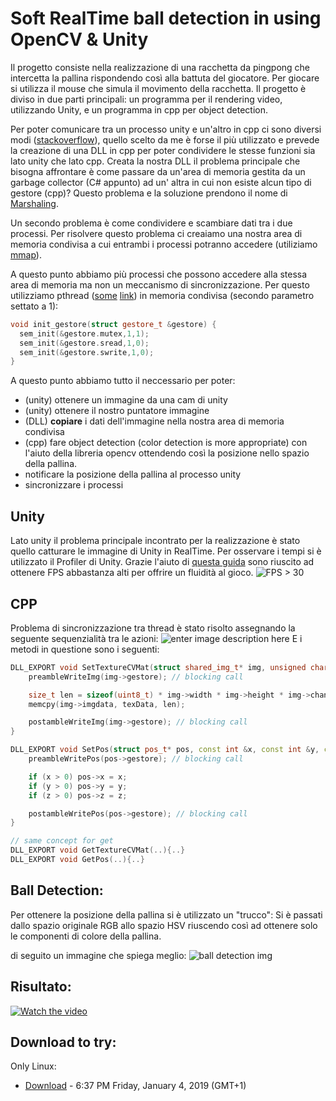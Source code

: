 Soft RealTime ball detection in using OpenCV & Unity 
=================
Il progetto consiste nella realizzazione di una racchetta da pingpong che intercetta la pallina rispondendo così alla battuta del giocatore. Per giocare si utilizza il mouse che simula il movimento della racchetta.
Il progetto è diviso in due parti principali: un programma per il rendering video, utilizzando Unity, e un programma in cpp per object detection.

Per poter comunicare tra un processo unity e un'altro in cpp ci sono diversi modi ([stackoverflow](https://stackoverflow.com/questions/32632645/fastest-way-to-do-local-ipc-between-a-unity-process-and-another-c-sharp-process)), quello scelto da me è forse il più utilizzato e prevede la creazione di una DLL in cpp per poter condividere le stesse funzioni sia lato unity che lato cpp.
Creata la nostra DLL il problema principale che bisogna affrontare è come passare da un'area di memoria gestita da un garbage collector (C# appunto) ad un' altra in cui non esiste alcun tipo di gestore (cpp)? Questo problema e la soluzione prendono il nome di [Marshaling](https://www.codeproject.com/Articles/66245/Marshaling-with-Csharp-Chapter-1-Introducing-Marsh.aspx).

Un secondo problema è come condividere e scambiare dati tra i due processi. 
Per risolvere questo problema ci creaiamo una nostra area di memoria condivisa a cui entrambi i processi potranno accedere (utiliziamo [mmap](http://man7.org/linux/man-pages/man2/mmap.2.html)).

A questo punto abbiamo più processi che possono accedere alla stessa area di memoria ma non un meccanismo di sincronizzazione. Per questo utilizziamo pthread ([some](https://computing.llnl.gov/tutorials/pthreads/) [link](https://www.cs.cmu.edu/afs/cs/academic/class/15492-f07/www/pthreads.html)) in memoria condivisa (secondo parametro settato a 1):
```cpp
void init_gestore(struct gestore_t &gestore) {  
  sem_init(&gestore.mutex,1,1);  
  sem_init(&gestore.sread,1,0); 
  sem_init(&gestore.swrite,1,0);
}
```

A questo punto abbiamo tutto il neccessario per poter:
* (unity) ottenere un immagine da una cam di unity
* (unity) ottenere il nostro puntatore immagine
* (DLL) **copiare** i dati dell'immagine nella nostra area di memoria condivisa
* (cpp) fare object detection (color detection is more appropriate) con l'aiuto della libreria opencv ottendendo così la posizione nello spazio della pallina.
* notificare la posizione della pallina al processo unity
* sincronizzare i processi

Unity
---
Lato unity il problema principale incontrato per la realizzazione è stato quello catturare le immagine di Unity in RealTime. Per osservare i tempi si è utilizzato il Profiler di Unity.
Grazie l'aiuto di [questa guida](https://medium.com/google-developers/real-time-image-capture-in-unity-458de1364a4c) sono riuscito ad ottenere FPS abbastanza alti per offrire un fluidità al gioco.
![FPS  > 30](https://i.imgur.com/bn3zzkW.jpg)


CPP
---
Problema di sincronizzazione tra thread è stato risolto assegnando  la seguente sequenzialità tra le azioni:
![enter image description here](https://i.imgur.com/0GdZygN.jpg)
E i metodi in questione sono i seguenti:

```cpp
DLL_EXPORT void SetTextureCVMat(struct shared_img_t* img, unsigned char *texData){
    preambleWriteImg(img->gestore); // blocking call

    size_t len = sizeof(uint8_t) * img->width * img->height * img->channel;
    memcpy(img->imgdata, texData, len);

    postambleWriteImg(img->gestore); // blocking call
}

DLL_EXPORT void SetPos(struct pos_t* pos, const int &x, const int &y, const int &z){
    preambleWritePos(pos->gestore); // blocking call

    if (x > 0) pos->x = x;
    if (y > 0) pos->y = y;
    if (z > 0) pos->z = z;

    postambleWritePos(pos->gestore); // blocking call
}

// same concept for get
DLL_EXPORT void GetTextureCVMat(..){..}
DLL_EXPORT void GetPos(..){..}

```

Ball Detection:
---
Per ottenere la posizione della pallina si è utilizzato un "trucco":
Si è passati dallo spazio originale RGB allo spazio HSV riuscendo così ad ottenere solo le componenti di colore della pallina.

di seguito un immagine che spiega meglio:
![ball detection img](https://i.imgur.com/kYix4nQ.jpg)

Risultato:
---
[![Watch the video](https://i.imgur.com/ZMlnisT.png)](https://www.dropbox.com/home/Public?preview=pingpong.mkv)

Download to try:
---
Only Linux: 
* [Download](https://www.dropbox.com/s/eb6ypo22pfw5luj/PingPong.tar.xz?dl=0)  - 6:37 PM Friday, January 4, 2019 (GMT+1)
